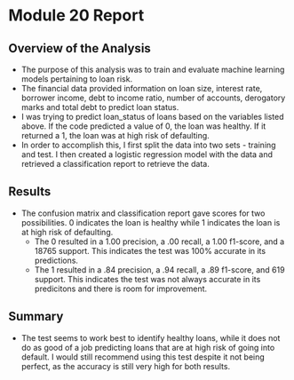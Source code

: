 # Module 20 Report 

## Overview of the Analysis

* The purpose of this analysis was to train and evaluate machine learning models pertaining to loan risk. 
* The financial data provided information on loan size, interest rate, borrower income, debt to income ratio, number of accounts, derogatory marks and total debt to predict loan status.
* I was trying to predict loan_status of loans based on the variables listed above. If the code predicted a value of 0, the loan was healthy. If it returned a 1, the loan was at high risk of defaulting.
* In order to accomplish this, I first split the data into two sets - training and test. I then created a logistic regression model with the data and retrieved a classification report to retrieve the data.


## Results

* The confusion matrix and classification report gave scores for two possibilities. 0 indicates the loan is healthy while 1 indicates the loan is at high risk of defaulting.
    * The 0 resulted in a 1.00 precision, a .00 recall, a 1.00 f1-score, and a 18765 support. This indicates the test was 100% accurate in its predictions. 
    * The 1 resulted in a .84 precision, a .94 recall, a .89 f1-score, and 619 support. This indicates the test was not always accurate in its predicitons and there is room for improvement.

## Summary

* The test seems to work best to identify healthy loans, while it does not do as good of a job predicting loans that are at high risk of going into default. I would still recommend using this test despite it not being perfect, as the accuracy is still very high for both results. 
